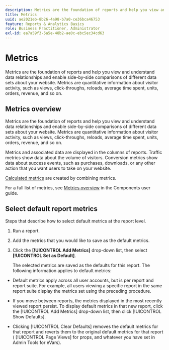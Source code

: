 ```yaml
---
description: Metrics are the foundation of reports and help you view and understand data relationships and enable side-by-side comparisons of different data sets about your website. Metrics are quantitative information about visitor activity, such as views, click-throughs, reloads, average time spent, units, orders, revenue, and so on.
title: Metrics
uuid: ae2021eb-8b26-4a98-b7a0-ce36bca46753
feature: Reports & Analytics Basics
role: Business Practitioner, Administrator
exl-id: ea7a59f3-5a5e-48b2-ae0c-ebc5ec34cd63
---
```

# Metrics

Metrics are the foundation of reports and help you view and understand data relationships and enable side-by-side comparisons of different data sets about your website. Metrics are quantitative information about visitor activity, such as views, click-throughs, reloads, average time spent, units, orders, revenue, and so on.

## Metrics overview

Metrics are the foundation of reports and help you view and understand data relationships and enable side-by-side comparisons of different data sets about your website. Metrics are quantitative information about visitor activity, such as views, click-throughs, reloads, average time spent, units, orders, revenue, and so on.

Metrics and associated data are displayed in the columns of reports. Traffic metrics show data about the volume of visitors. Conversion metrics show data about success events, such as purchases, downloads, or any other action that you want users to take on your website.

[Calculated metrics](/help/components/c-calcmetrics/cm-overview.md) are created by combining metrics.

For a full list of metrics, see [Metrics overview](/help/components/metrics/overview.md) in the Components user guide.

## Select default report metrics 

Steps that describe how to select default metrics at the report level.

<!-- 

t_metrics_set_default.xml

 -->

1. Run a report.
1. Add the metrics that you would like to save as the default metrics.
1. Click the **[!UICONTROL Add Metrics]** drop-down list, then select **[!UICONTROL Set as Default]**.

   The selected metrics are saved as the defaults for this report. The following information applies to default metrics:

* Default metrics apply across all user accounts, but is per report and report suite. For example, all users viewing a specific report in the same report suite display the metrics set using the preceding procedure.
* If you move between reports, the metrics displayed in the most recently viewed report persist. To display default metrics in that new report, click the [!UICONTROL Add Metrics] drop-down list, then click [!UICONTROL Show Defaults].

* Clicking [!UICONTROL Clear Defaults] removes the default metrics for that report and reverts them to the original default metrics for that report ( [!UICONTROL Page Views] for props, and whatever you have set in Admin Tools for eVars).
